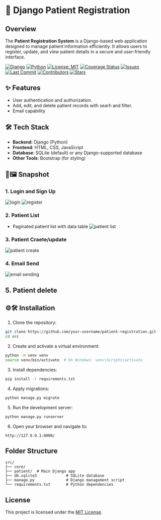 # 🧠 Django Patient Registration

## Overview
The **Patient Registration System** is a Django-based web application designed to manage patient information efficiently. It allows users to register, update, and view patient details in a secure and user-friendly interface.


[![Django](https://img.shields.io/badge/Django-5.2-green.svg)](https://www.djangoproject.com/)
[![Python](https://img.shields.io/badge/Python-3.10-blue.svg)](https://www.python.org/)
[![License: MIT](https://img.shields.io/badge/License-MIT-yellow.svg)](LICENSE)
[![Coverage Status](https://img.shields.io/codecov/c/github/bereket-fiseha/PatientApp?label=coverage)](https://codecov.io/gh/bereket-fiseha/PatientApp)
[![Issues](https://img.shields.io/github/issues/bereket-fiseha/PatientApp.svg)](https://github.com//bereket-fiseha/PatientApp/issues)
[![Last Commit](https://img.shields.io/github/last-commit/bereket-fiseha/PatientApp.svg)](https://github.com/bereket-fiseha/PatientApp/commits)
[![Contributors](https://img.shields.io/github/contributors/bereket-fiseha/PatientApp.svg)](https://github.com/bereket-fiseha/PatientApp/graphs/contributors)
[![Stars](https://img.shields.io/github/stars/bereket-fiseha/PatientApp.svg?style=social)](https://github.com/bereket-fiseha/PatientApp/stargazers)
## ✨ Features
- User authentication and authorization.
- Add, edit, and delete patient records with searh and filter.
- Email capability 

## 🛠 Tech Stack
- **Backend**: Django (Python)
- **Frontend**: HTML, CSS, JavaScript
- **Database**: SQLite (default) or any Django-supported database
- **Other Tools**: Bootstrap (for styling)
## 📸🖼️ Snapshot

### 1. Login and Sign Up


![login](https://github.com/user-attachments/assets/8cfaa0b5-8d57-4424-9187-b6c222c31a7b) ![register](https://github.com/user-attachments/assets/b3043f9f-d78f-4f08-b6c0-745cecd62394)

### 2. Patient List
- Paginated patient list with data table 
![patient list](https://github.com/user-attachments/assets/bdb299d8-f281-4786-9788-ec6498a0ee1f)



### 3. Patient Craete/update

![patient create](https://github.com/user-attachments/assets/d8848ef5-796f-40e0-bff7-a04e8878f9aa)

### 4. Email Send

![email sending](https://github.com/user-attachments/assets/deb5f3e7-c5bb-4c71-8972-b5fc2e39cc14)




## 5. Patient delete







## ⚙️🛠 Installation

1. Clone the repository:
  ```bash
  git clone https://github.com/your-username/patient-registration.git
  cd src
  ```

2. Create and activate a virtual environment:
  ```bash
  python -m venv venv
  source venv/bin/activate  # On Windows: venv\Scripts\activate
  ```

3. Install dependencies:
  ```bash
  pip install -r requirements.txt
  ```

4. Apply migrations:
  ```bash
  python manage.py migrate
  ```

5. Run the development server:
  ```bash
  python manage.py runserver
  ```

6. Open your browser and navigate to:
  ```
  http://127.0.0.1:8000/
  ```


## Folder Structure
```
src/
├── core/
├── patient/  # Main Django app
├── db.sqlite3             # SQLite database
├── manage.py              # Django management script
└── requirements.txt       # Python dependencies
```







## License
This project is licensed under the [MIT License](LICENSE).

